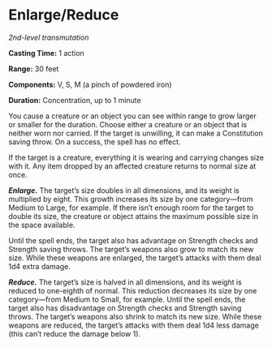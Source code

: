 <title>Enlarge/Reduce</title>

# Enlarge/Reduce

_2nd-level transmutation_

**Casting Time:** 1 action

**Range:** 30 feet

**Components:** V, S, M (a pinch of powdered iron)

**Duration:** Concentration, up to 1 minute

You cause a creature or an object you can see
within range to grow larger or smaller for
the duration. Choose either a creature or an
object that is neither worn nor carried. If
the target is unwilling, it can make a
Constitution saving throw. On a success, the
spell has no effect.

If the target is a creature, everything it is
wearing and carrying changes size with it.
Any item dropped by an affected creature
returns to normal size at once.

_**Enlarge.**_ The target’s size doubles in
all dimensions, and its weight is multiplied
by eight. This growth increases its size by
one category—from Medium to Large, for
example. If there isn’t enough room for the
target to double its size, the creature or
object attains the maximum possible size in
the space available.

Until the spell ends, the target also has
advantage on Strength checks and Strength
saving throws. The target’s weapons also grow
to match its new size. While these weapons
are enlarged, the target’s attacks with them
deal 1d4 extra damage.

_**Reduce.**_ The target’s size is halved in
all dimensions, and its weight is reduced to
one-eighth of normal. This reduction
decreases its size by one category—from
Medium to Small, for example. Until the spell
ends, the target also has disadvantage on
Strength checks and Strength saving throws.
The target’s weapons also shrink to match its
new size. While these weapons are reduced,
the target’s attacks with them deal 1d4 less
damage (this can’t reduce the damage below 1).



